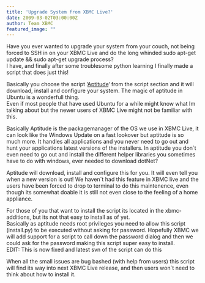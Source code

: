 ```yaml
---
title: 'Upgrade System from XBMC Live?'
date: 2009-03-02T03:00:00Z
author: Team XBMC
featured_image: ""
---
```

Have you ever wanted to upgrade your system from your couch, not being forced to SSH in on your XBMC Live and do the long whinded sudo apt-get update && sudo apt-get upgrade process?  
 I have, and finally after some troublesome python learning I finally made a script that does just this!

 Basically you choose the script ‘[Aptitude](https://en.wikipedia.org/wiki/Aptitude)‘ from the script section and it will download, install and configure your system. The magic of aptitude in Ubuntu is a wonderfull thing.  
 Even if most people that have used Ubuntu for a while might know what Im talking about but the newer users of XBMC Live might not be familiar with this.

 Basically Aptitude is the packagemanager of the OS we use in XBMC Live, it can look like the Windows Update on a fast lookover but aptitude is so much more. It handles all applications and you never need to go out and hunt your applications latest versions of the installers. In aptitude you don´t even need to go out and install the different helper libraries you sometimes have to do with windows, ever needed to download dotNet?

 Aptitude will download, install and configure this for you. It will even tell you when a new version is out! We haven´t had this feature in XBMC live and the users have been forced to drop to terminal to do this maintenence, even though its somewhat doable it is still not even close to the feeling of a home appliance.

 For those of you that want to install the script its located in the xbmc-additions, but its not that easy to install as of yet.  
 Basically as aptitude needs root privileges you need to allow this script (install.py) to be executed without asking for password. Hopefully XBMC we will add support for a script to call down the password dialog and then we could ask for the password making this script super easy to install.  
 EDIT: This is now fixed and latest svn of the script can do this

 When all the small issues are bug bashed (with help from users) this script will find its way into next XBMC Live release, and then users won´t need to think about how to install it.

 